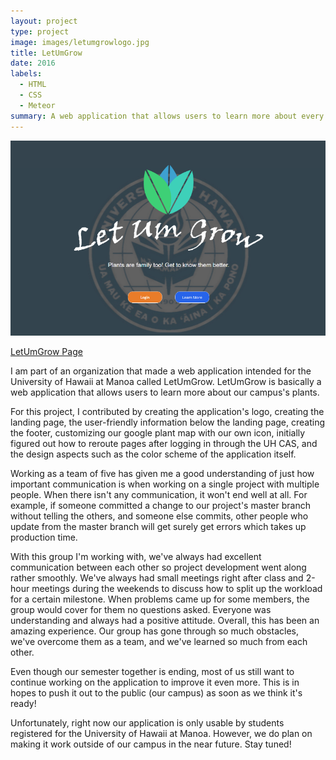 ```yaml
---
layout: project
type: project
image: images/letumgrowlogo.jpg
title: LetUmGrow
date: 2016
labels:
  - HTML
  - CSS
  - Meteor
summary: A web application that allows users to learn more about every plant on University of Hawaii at Manoa's campus.
---
```

<img src="../images/LetUmGrow.png" style="max-width:100%;">

[LetUmGrow Page](https://letumgrow.github.io/)

I am part of an organization that made a web application intended for the University of Hawaii at Manoa called LetUmGrow.
LetUmGrow is basically a web application that allows users to learn more about our campus's plants. 

For this project, I contributed by creating the application's logo, creating the landing page, the user-friendly information below the landing page, creating the footer, customizing our google plant map with our own icon, initially figured out how to reroute pages after logging in through the UH CAS, and the design aspects such as the color scheme of the application itself.

Working as a team of five has given me a good understanding of just how important communication is when working on a single project with multiple people. When there isn't any communication, it won't end well at all. For example, if someone committed a change to our project's master branch without telling the others, and someone else commits, other people who update from the master branch will get surely get errors which takes up production time.

With this group I'm working with, we've always had excellent communication between each other so project development went along rather smoothly. We've always had small meetings right after class and 2-hour meetings during the weekends to discuss how to split up the workload for a certain milestone. When problems came up for some members, the group would cover for them no questions asked. Everyone was understanding and always had a positive attitude. Overall, this has been an amazing experience. Our group has gone through so much obstacles, we've overcome them as a team, and we've learned so much from each other.

Even though our semester together is ending, most of us still want to continue working on the application to improve it even more. 
This is in hopes to push it out to the public (our campus) as soon as we think it's ready!

Unfortunately, right now our application is only usable by students registered for the University of Hawaii at Manoa. 
However, we do plan on making it work outside of our campus in the near future. Stay tuned!





